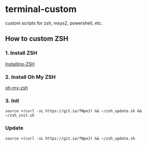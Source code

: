 # terminal-custom
custom scripts for zsh, msys2, powershell, etc.


## How to custom ZSH
### 1. Install ZSH
[Installing-ZSH](https://github.com/robbyrussell/oh-my-zsh/wiki/Installing-ZSH)

### 2. Install Oh My ZSH
[oh-my-zsh](https://ohmyz.sh/)

### 3. Init
`source <(curl -sL https://git.io/fNpeJ) && ~/zsh_update.sh && ~/zsh_init.sh`

### Update
`source <(curl -sL https://git.io/fNpeJ) && ~/zsh_update.sh`
